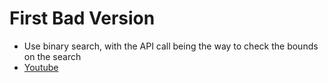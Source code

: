 # First Bad Version
* Use binary search, with the API call being the way to check the bounds on the search
* [Youtube](https://www.youtube.com/watch?v=SiDMFIMldgg)